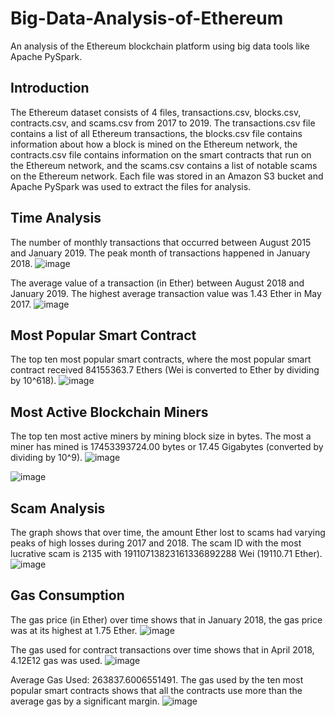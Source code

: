 # Big-Data-Analysis-of-Ethereum
An analysis of the Ethereum blockchain platform using big data tools like Apache PySpark.

## Introduction
The Ethereum dataset consists of 4 files, transactions.csv, blocks.csv, contracts.csv, and scams.csv from 2017 to 2019. The transactions.csv file contains a list of all Ethereum transactions, the blocks.csv file contains information about how a block is mined on the Ethereum network, the contracts.csv file contains information on the smart contracts that run on the Ethereum network, and the scams.csv contains a list of notable scams on the Ethereum network. Each file was stored in an Amazon S3 bucket and Apache PySpark was used to extract the files for analysis.

## Time Analysis
The number of monthly transactions that occurred between August 2015 and January 2019. The peak month of transactions happened in January 2018.
![image](https://github.com/roshan-rm01/Big-Data-Analysis-of-Ethereum/assets/63264453/85a8cd0f-4ecd-4b94-a8c1-67716ecfd805)

The average value of a transaction (in Ether) between August 2018 and January 2019. The highest average transaction value was 1.43 Ether in May 2017.
![image](https://github.com/roshan-rm01/Big-Data-Analysis-of-Ethereum/assets/63264453/247b80bd-c513-49a0-8afd-ae3cc9d6cbac)

## Most Popular Smart Contract
The top ten most popular smart contracts, where the most popular smart contract received 84155363.7 Ethers (Wei is converted to Ether by dividing by 10^618).
![image](https://github.com/roshan-rm01/Big-Data-Analysis-of-Ethereum/assets/63264453/27f70d77-b432-4b0d-b46e-bab94da58f0d)

## Most Active Blockchain Miners
The top ten most active miners by mining block size in bytes. The most a miner has mined is 17453393724.00 bytes or 17.45 Gigabytes (converted by dividing by 10^9). 
![image](https://github.com/roshan-rm01/Big-Data-Analysis-of-Ethereum/assets/63264453/9a63d9ec-4bec-4aee-ac39-3a717581bf65)

![image](https://github.com/roshan-rm01/Big-Data-Analysis-of-Ethereum/assets/63264453/65690101-3911-419e-9d71-4057a34e0d8b)

## Scam Analysis
The graph shows that over time, the amount Ether lost to scams had varying peaks of high losses during 2017 and 2018. The scam ID with the most lucrative scam is 2135 with 19110713823161336892288 Wei (19110.71 Ether).
![image](https://github.com/roshan-rm01/Big-Data-Analysis-of-Ethereum/assets/63264453/ff3d9b8c-90f7-44f3-938c-aefd45855a7c)

## Gas Consumption
The gas price (in Ether) over time shows that in January 2018, the gas price was at its highest at 1.75 Ether.
![image](https://github.com/roshan-rm01/Big-Data-Analysis-of-Ethereum/assets/63264453/6bcad518-270f-4e9d-9036-dfb43f90d145)

The gas used for contract transactions over time shows that in April 2018, 4.12E12 gas was used.
![image](https://github.com/roshan-rm01/Big-Data-Analysis-of-Ethereum/assets/63264453/1796af49-733f-43c0-80a4-8d2139564e1f)

Average Gas Used: 263837.6006551491.
The gas used by the ten most popular smart contracts shows that all the contracts use more than the average gas by a significant margin.
![image](https://github.com/roshan-rm01/Big-Data-Analysis-of-Ethereum/assets/63264453/63dea97e-a533-4fe1-9ff2-d12b518de4d0)
